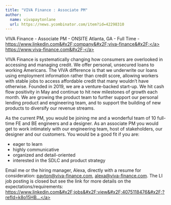 ```yaml
---
title: "VIVA Finance : Associate PM"
author:
  name: vivapaytonlane
  url: https://news.ycombinator.com/item?id=42298310
---
```

VIVA Finance - Associate PM - ONSITE Atlanta, GA - Full Time - <a href="https:&#x2F;&#x2F;www.linkedin.com&#x2F;company&#x2F;viva-finance&#x2F;" rel="nofollow">https:&#x2F;&#x2F;www.linkedin.com&#x2F;company&#x2F;viva-finance&#x2F;</a>
<a href="https:&#x2F;&#x2F;www.viva-finance.com&#x2F;" rel="nofollow">https:&#x2F;&#x2F;www.viva-finance.com&#x2F;</a>

VIVA Finance is systematically changing how consumers are overlooked in accessing and managing credit. We offer personal, unsecured loans to working Americans. The VIVA difference is that we underwrite our loans using employment information rather than credit score, allowing workers with stable jobs to access affordable credit that many wouldn’t have otherwise. Founded in 2019, we are a venture-backed start-up. We hit cash flow positivity in May and continue to hit new milestones of growth each month. We are growing the product team to further support our personal lending product and engineering team, and to support the building of new products to diversify our revenue streams.

As the current PM, you would be joining me and a wonderful team of 10 full-time FE and BE engineers and a designer. As an associate PM you would get to work intimately with our engineering team, host of stakeholders, our designer and our customers. You would be a good fit if you are:
- eager to learn
- highly communicative
- organized and detail-oriented 
- interested in the SDLC and product strategy

Email me or the hiring manager, Alexa, directly with a resume for consideration: payton@viva-finance.com, alexa@viva-finance.com. The LI job posting is closed but see the link for more details on the expectations&#x2F;requirements: <a href="https:&#x2F;&#x2F;www.linkedin.com&#x2F;jobs&#x2F;view&#x2F;4075118476&#x2F;?refId=k8o15HBSQPeMjI9PO%2B3luQ%3D%3D&amp;trackingId=k8o15HBSQPeMjI9PO%2B3luQ%3D%3D" rel="nofollow">https:&#x2F;&#x2F;www.linkedin.com&#x2F;jobs&#x2F;view&#x2F;4075118476&#x2F;?refId=k8o15HB...</a>
<JobApplication />
